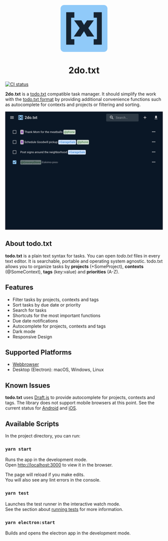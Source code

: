 <p align="center">
  <img width="150" src="./public/logo192.png" alt="2do.txt logo">
</p>

<h1 align="center">2do.txt</h1>

[![CI status][github-action-image]][github-action-url]

[github-action-image]: https://github.com/sodenn/2do-txt/actions/workflows/ci.yml/badge.svg
[github-action-url]: https://github.com/sodenn/2do-txt/actions/workflows/ci.yml

**2do.txt** is a [todo.txt](http://todotxt.org) compatible task manager. It should simplify the work with the [todo.txt format](https://github.com/todotxt/todo.txt) by providing additional convenience functions such as autocomplete for contexts and projects or filtering and sorting.

<p align="center">
  <img width="600" src="./resources/screenshot1.png" alt="Screenshot">
</p>

## About todo.txt

**todo.txt** is a plain text syntax for tasks. You can open *todo.txt* files in every text editor. It is searchable, portable and operating system agnostic. todo.txt allows you to organize tasks by **projects** (+SomeProject), **contexts** (@SomeContext), **tags** (key:value) and **priorities** (A-Z).

## Features

- Filter tasks by projects, contexts and tags
- Sort tasks by due date or priority
- Search for tasks
- Shortcuts for the most important functions
- Due date notifications
- Autocomplete for projects, contexts and tags
- Dark mode
- Responsive Design

## Supported Platforms
- [Webbrowser](https://sodenn.github.io/2do-txt/)
- Desktop (Electron): macOS, Windows, Linux

## Known Issues

**todo.txt** uses [Draft.js](https://github.com/facebook/draft-js) to provide autocomplete for projects, contexts and tags. The library does not support mobile browsers at this point. See the current status for [Android](https://github.com/facebook/draft-js/labels/android) and [iOS](https://github.com/facebook/draft-js/labels/ios).

## Available Scripts

In the project directory, you can run:

### `yarn start`

Runs the app in the development mode.\
Open [http://localhost:3000](http://localhost:3000) to view it in the browser.

The page will reload if you make edits.\
You will also see any lint errors in the console.

### `yarn test`

Launches the test runner in the interactive watch mode.\
See the section about [running tests](https://facebook.github.io/create-react-app/docs/running-tests) for more information.

### `yarn electron:start`

Builds and opens the electron app in the development mode.
